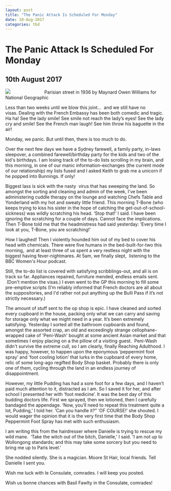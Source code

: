 ```yaml
---
layout: post
title: "The Panic Attack Is Scheduled For Monday"
date: 10-Aug-2017
categories: tbd
---
```


# The Panic Attack Is Scheduled For Monday

## 10th August 2017

<img class="photo-horiz" src="http://images.complex.com/complex/image/upload/c_limit,  w_680/fl_lossy,pg_1,q_auto/ylthkedslhkincfylgcc.jpg" />                           Parisian street in 1936 by Maynard Owen Williams for National Geographic

 

Less than two weeks until we blow this joint...  and we still have no visas. Dealing with the French Embassy has been both comedic and tragic. Ha ha! See the lady smile! See smile not reach the lady’s eyes! See the lady cry and smile! See the French man laugh! See him throw his baguette in the air!

Monday, we panic. But until then, there is too much to do.

Over the next few days we have a Sydney farewell, a family party, in-laws sleepover, a combined farewell/birthday party for the kids and two of the kid's birthdays. I am losing track of the to-do lists scrolling in my brain, and this morning, in one of our manic information-exchanges (the current mode of our relationship) my lists fused and I asked Keith to grab me a unicorn if he popped into Bunnings. If only!

Biggest lass is sick with the nasty  virus that has sweeping the land. So amongst the sorting and cleaning and admin of the week, I’ve been administering cuddle therapy on the lounge and watching Chefs Table and Yonderland with my hot and sweaty little friend. This morning T-Bone (who keeps trying to kiss his sister in the hope of catching the get-out-of-school-sickness) was wildly scratching his head. ‘Stop that!’ I said. I have been ignoring the scratching for a couple of days. Cannot face the implications. Then T-Bone told me that the headmistress had said yesterday: ‘Every time I look at you, T-Bone, you are scratching!’

How I laughed! Then I violently hounded him out of my bed to cover his head with chemicals. There were five humans in the bed-built-for-two this morning,  and at least three of us spent a very restless night with the biggest having fever-nightmares. At 5am, we finally slept,  listening to the BBC Women's Hour podcast.

Still, the to-do list is covered with satisfying scribblings-out, and all is on track so far. Appliances repaired, furniture mended, endless emails sent.  (Don't mention the visas.) I even went to the GP this morning to fill some pre-emptive scripts (I’m reliably informed that French doctors are all about the suppositories, and I'd rather not put anything up the Bulli Pass if it’s not strictly necessary.)

The amount of stuff sent to the op shop is epic. I have cleaned and sorted every cupboard in the house, packing only what we can carry and saving for storage only what we might need in a year. It’s been extremely satisfying. Yesterday I sorted all the bathroom cupboards and found, amongst the assorted crap, an old and exceedingly strange cellophane-wrapped cake of 'Peni-Wash' bought at some ancient Asian market and that sometimes I enjoy placing on a the pillow of a visiting guest.  Peni-Wash didn't survive the extreme cull, so I am clearly, finally Reaching Adulthood. I was happy, however, to happen upon the eponymous ‘peppermint foot spray’ and ‘foot cooling lotion’ that lurks in the cupboard of every home, relic of some long-ago regifted Body Shop basket. Probably there is only one of them, cycling through the land in an endless journey of disappointment.

However, my little Pudding has had a sore foot for a few days, and I haven’t paid much attention to it, distracted as I am. So I saved it for her, and after school I presented her with ‘foot medicine’. It was the best day of this budding doctors life. First we sprayed, then we lotioned, then I carefully bandaged the appendage. ‘Now, you’ll need to repeat this treatment quite a lot, Pudding,’ I told her. ‘Can you handle it?” ‘OF COURSE!’ she shouted. I would wager the opinion that it is the very first time that the Body Shop Peppermint Foot Spray has met with such enthusiasm.

I am writing this from the hairdresser where Danielle is trying to rescue my wild mane.  ‘Take the witch out of the bitch, Danielle,' I said. 'I am not up to Wollongong standards; and this may take some sorcery but you need to bring me up to Paris level.'

She nodded silently. She is a magician. Moore St Hair, local friends. Tell Danielle I sent you.

Wish me luck with le Consulate, comrades. I will keep you posted.

Wish us bonne chances with Basil Fawlty in the Consulate, comrades!
